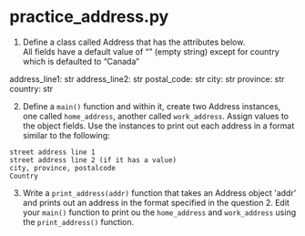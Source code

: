 # practice_address.py

1. Define a class called Address that has the attributes below.  
All fields have a default value of “” (empty string) except for country 
which is defaulted to “Canada”

address_line1: str
address_line2: str
postal_code: str
city: str
province: str
country: str

2. Define a `main()` function and within it, create two Address instances, one called `home_address`, another called `work_address`. 
Assign values to the object fields. Use the instances to print out each address in a format similar to the following:

```text
street address line 1
street address line 2 (if it has a value)
city, province, postalcode
Country
```

3. Write a `print_address(addr)` function that takes an Address object 'addr' and prints out an 
address in the format specified in the question 2.  Edit your `main()` function to print ou the `home_address` and `work_address` using the `print_address()` function. 
